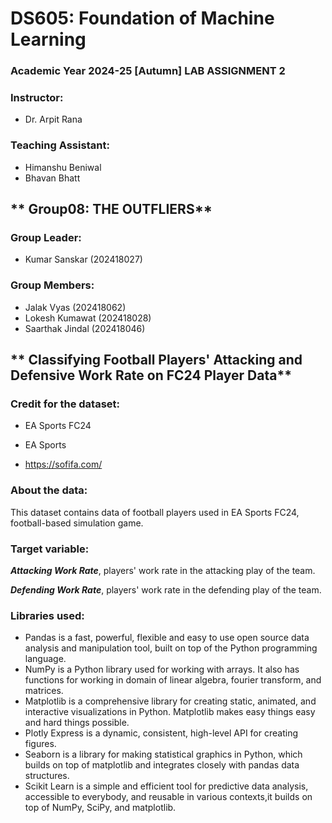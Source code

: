 # **DS605: Foundation of Machine Learning**
### Academic Year 2024-25 [Autumn] LAB ASSIGNMENT 2

### Instructor:
* Dr. Arpit Rana

### Teaching Assistant:

* Himanshu Beniwal
* Bhavan Bhatt

## **  Group08: THE OUTFLIERS**
### Group Leader:
* Kumar Sanskar (202418027)

### Group Members:
* Jalak Vyas (202418062)
* Lokesh Kumawat (202418028)
* Saarthak Jindal (202418046)

## ** Classifying Football Players' Attacking and Defensive Work Rate on FC24 Player Data**

### Credit for the dataset:

* EA Sports FC24

* EA Sports 

* https://sofifa.com/

### About the data:

This dataset contains data of football players used in EA Sports FC24, football-based simulation game.



### Target variable:

***Attacking Work Rate***, players' work rate in the attacking play of the team.


***Defending Work Rate***, players' work rate in the defending play of the team.


### Libraries used:
* Pandas is a fast, powerful, flexible and easy to use open source data analysis and manipulation tool, built on top of the Python programming language.
* NumPy is a Python library used for working with arrays. It also has functions for working in domain of linear algebra, fourier transform, and matrices.
* Matplotlib is a comprehensive library for creating static, animated, and interactive visualizations in Python. Matplotlib makes easy things easy and hard things possible.
* Plotly Express is a dynamic, consistent, high-level API for creating figures.
* Seaborn is a library for making statistical graphics in Python, which builds on top of matplotlib and integrates closely with pandas data structures.
* Scikit Learn is a simple and efficient tool for predictive data analysis, accessible to everybody, and reusable in various contexts,it builds on top of NumPy, SciPy, and matplotlib.
